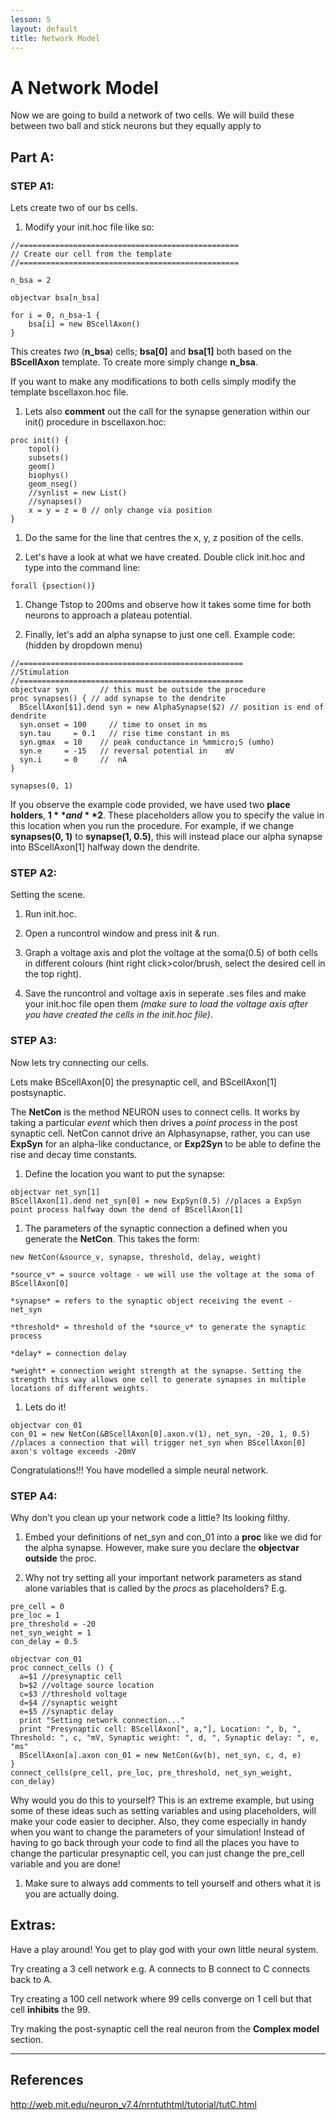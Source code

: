 ```yaml
---
lesson: 5
layout: default
title: Network Model
---
```

# A Network Model
Now we are going to build a network of two cells. We will build these between two ball and stick neurons but they equally apply to

## Part A:

### STEP A1:

Lets create two of our bs cells.

1. Modify your init.hoc file like so:

```
//=================================================
// Create our cell from the template
//=================================================

n_bsa = 2

objectvar bsa[n_bsa]

for i = 0, n_bsa-1 {
    bsa[i] = new BScellAxon()
}
```
This creates *two* (**n_bsa**) cells; **bsa[0]** and **bsa[1]** both based on the **BScellAxon** template. To create more simply change **n_bsa**.

If you want to make any modifications to both cells simply modify the template bscellaxon.hoc file.

1. Lets also **comment** out the call for the synapse generation within our init() procedure in bscellaxon.hoc:
```
proc init() {
    topol()
    subsets()
    geom()
    biophys()
    geom_nseg()
    //synlist = new List()
    //synapses()
    x = y = z = 0 // only change via position
}
```

1. Do the same for the line that centres the x, y, z position of the cells.

1. Let's have a look at what we have created. Double click init.hoc and type  into the command line:
```
forall {psection()}
```

1. Change Tstop to 200ms and observe how it takes some time for both neurons to approach a plateau potential.

1. Finally, let's add an alpha synapse to just one cell.
Example code: (hidden by dropdown menu)

```
//==================================================
//Stimulation
//==================================================
objectvar syn       // this must be outside the procedure
proc synapses() { // add synapse to the dendrite
  BScellAxon[$1].dend syn = new AlphaSynapse($2) // position is end of dendrite
  syn.onset = 100     // time to onset in ms
  syn.tau	  = 0.1   // rise time constant in ms
  syn.gmax  = 10    // peak conductance	in %mmicro;S (umho)
  syn.e	    = -15   // reversal potential in	mV
  syn.i     = 0     //	nA
}

synapses(0, 1)

```


If you observe the example code provided, we have used two **place holders**, **$1** and **$2**. These placeholders allow you to specify the value in this location when you run the procedure. For example, if we change **synapses(0, 1)** to **synapse(1, 0.5)**, this will instead place our alpha synapse into BScellAxon[1] halfway down the dendrite.

### STEP A2:
Setting the scene.
1. Run init.hoc.

2. Open a runcontrol window and press init & run.

3. Graph a voltage axis and plot the voltage at the soma(0.5) of both cells in different colours (hint right click>color/brush, select the desired cell in the top right).

4. Save the runcontrol and voltage axis in seperate .ses files and make your init.hoc file open them *(make sure to load the voltage axis after you have created the cells in the init.hoc file)*.

### STEP A3:
Now lets try connecting our cells.

Lets make BScellAxon[0] the presynaptic cell, and BScellAxon[1] postsynaptic.

The **NetCon** is the method NEURON uses to connect cells. It works by taking a particular *event* which then drives a *point process* in the post synaptic cell. NetCon cannot drive an Alphasynapse, rather, you can use **ExpSyn** for an alpha-like conductance, or **Exp2Syn** to be able to define the rise and decay time constants.

1. Define the location you want to put the synapse:

```
objectvar net_syn[1]
BScellAxon[1].dend net_syn[0] = new ExpSyn(0.5) //places a ExpSyn point process halfway down the dend of BScellAxon[1]
```

1. The parameters of the synaptic connection a defined when you generate the **NetCon**. This takes the form:
```
new NetCon(&source_v, synapse, threshold, delay, weight)
```
    *source_v* = source voltage - we will use the voltage at the soma of BScellAxon[0]

    *synapse* = refers to the synaptic object receiving the event - net_syn

    *threshold* = threshold of the *source_v* to generate the synaptic process

    *delay* = connection delay

    *weight* = connection weight strength at the synapse. Setting the strength this way allows one cell to generate synapses in multiple locations of different weights.

1. Lets do it!

```
objectvar con_01
con_01 = new NetCon(&BScellAxon[0].axon.v(1), net_syn, -20, 1, 0.5) //places a connection that will trigger net_syn when BScellAxon[0] axon's voltage exceeds -20mV

```

Congratulations!!! You have modelled a simple neural network.

### STEP A4:

Why don't you clean up your network code a little? Its looking filthy.

1. Embed your definitions of net_syn and con_01 into a **proc** like we did for the alpha synapse. However, make sure you declare the **objectvar** **outside** the proc.

1. Why not try setting all your important network parameters as stand alone variables that is called by the *procs* as placeholders? E.g.

```
pre_cell = 0
pre_loc = 1
pre_threshold = -20
net_syn_weight = 1
con_delay = 0.5

objectvar con_01
proc connect_cells () {
  a=$1 //presynaptic cell
  b=$2 //voltage source location
  c=$3 //threshold voltage
  d=$4 //synaptic weight
  e=$5 //synaptic delay
  print "Setting network connection..."
  print "Presynaptic cell: BScellAxon[", a,"], Location: ", b, ", Threshold: ", c, "mV, Synaptic weight: ", d, ", Synaptic delay: ", e, "ms"
  BScellAxon[a].axon con_01 = new NetCon(&v(b), net_syn, c, d, e)
}
connect_cells(pre_cell, pre_loc, pre_threshold, net_syn_weight, con_delay)
```

Why would you do this to yourself? This is an extreme example, but using some of these ideas such as setting variables and using placeholders, will make your code easier to decipher. Also, they come especially in handy when you want to change the parameters of your simulation! Instead of having to go back through your code to find all the places you have to change the particular presynaptic cell, you can just change the pre_cell variable and you are done!

1. Make sure to always add comments to tell yourself and others what it is you are actually doing.  

## Extras:

Have a play around! You get to play god with your own little neural system.

Try creating a 3 cell network e.g. A connects to B connect to C connects back to A.

Try creating a 100 cell network where 99 cells converge on 1 cell but that cell **inhibits** the 99.

Try making the post-synaptic cell the real neuron from the **Complex model** section.

--------

## References
http://web.mit.edu/neuron_v7.4/nrntuthtml/tutorial/tutC.html
